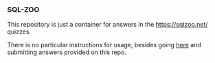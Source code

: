 ### SQL-ZOO

This repository is just a container for answers in the https://sqlzoo.net/ quizzes.

There is no particular instructions for usage, besides going [here](https://sqlzoo.net/) and submitting answers provided on this repo.

